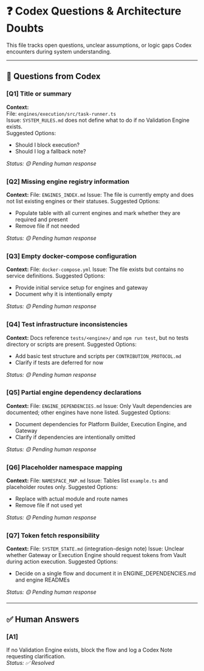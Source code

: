 # ❓ Codex Questions & Architecture Doubts

This file tracks open questions, unclear assumptions, or logic gaps Codex encounters during system understanding.

---

## 🧠 Questions from Codex

### [Q1] Title or summary
**Context:**  
File: `engines/execution/src/task-runner.ts`  
Issue: `SYSTEM_RULES.md` does not define what to do if no Validation Engine exists.  
Suggested Options:  
- Should I block execution?  
- Should I log a fallback note?  

_Status: 🟡 Pending human response_

### [Q2] Missing engine registry information
**Context:**
File: `ENGINES_INDEX.md`
Issue: The file is currently empty and does not list existing engines or their statuses.
Suggested Options:
- Populate table with all current engines and mark whether they are required and present
- Remove file if not needed

_Status: 🟡 Pending human response_

### [Q3] Empty docker-compose configuration
**Context:**
File: `docker-compose.yml`
Issue: The file exists but contains no service definitions.
Suggested Options:
- Provide initial service setup for engines and gateway
- Document why it is intentionally empty

_Status: 🟡 Pending human response_

### [Q4] Test infrastructure inconsistencies
**Context:**
Docs reference `tests/<engine>/` and `npm run test`, but no tests directory or scripts are present.
Suggested Options:
- Add basic test structure and scripts per `CONTRIBUTION_PROTOCOL.md`
- Clarify if tests are deferred for now

_Status: 🟡 Pending human response_

### [Q5] Partial engine dependency declarations
**Context:**
File: `ENGINE_DEPENDENCIES.md`
Issue: Only Vault dependencies are documented; other engines have none listed.
Suggested Options:
- Document dependencies for Platform Builder, Execution Engine, and Gateway
- Clarify if dependencies are intentionally omitted

_Status: 🟡 Pending human response_

### [Q6] Placeholder namespace mapping
**Context:**
File: `NAMESPACE_MAP.md`
Issue: Tables list `example.ts` and placeholder routes only.
Suggested Options:
- Replace with actual module and route names
- Remove file if not used yet

_Status: 🟡 Pending human response_

### [Q7] Token fetch responsibility
**Context:**
File: `SYSTEM_STATE.md` (integration-design note)
Issue: Unclear whether Gateway or Execution Engine should request tokens from Vault during action execution.
Suggested Options:
- Decide on a single flow and document it in ENGINE_DEPENDENCIES.md and engine READMEs

_Status: 🟡 Pending human response_

---

## ✅ Human Answers

### [A1]  
If no Validation Engine exists, block the flow and log a Codex Note requesting clarification.  
_Status: ✅ Resolved_

